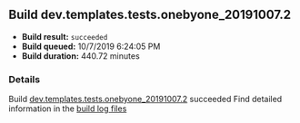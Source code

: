 ## Build dev.templates.tests.onebyone_20191007.2
- **Build result:** `succeeded`
- **Build queued:** 10/7/2019 6:24:05 PM
- **Build duration:** 440.72 minutes
### Details
Build [dev.templates.tests.onebyone_20191007.2](https://winappstudio.visualstudio.com/web/build.aspx?pcguid=a4ef43be-68ce-4195-a619-079b4d9834c2&builduri=vstfs%3a%2f%2f%2fBuild%2fBuild%2f31405) succeeded
Find detailed information in the [build log files]()

